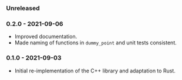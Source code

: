 ### Unreleased

### 0.2.0 - 2021-09-06

* Improved documentation.
* Made naming of functions in `dummy_point` and unit tests consistent.

### 0.1.0 - 2021-09-03

* Initial re-implementation of the C++ library and adaptation to Rust.